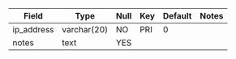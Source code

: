 **Field**|**Type**|**Null**|**Key**|**Default**|**Notes**
-----|-----|-----|-----|-----|-----
ip\_address|varchar(20)|NO|PRI|0| 
notes|text|YES| | | 